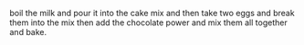 boil the milk and pour it into the cake mix and then take two eggs and break them into the mix then add the chocolate power and mix them all together and bake.